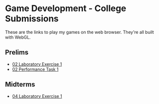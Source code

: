 # Game Development - College Submissions

These are the links to play my games on the web browser. They're all built with WebGL.

## Prelims

- [02 Laboratory Exercise 1](https://play.unity.com/en/games/606eca45-c3b6-4372-a6ec-8ba064eea364/webgl-builds)
- [02 Performance Task 1](https://play.unity.com/en/games/cb4a3d22-ef0f-4dd8-b75d-a0abe23977df/02-performance-task-1-plarisan)

## Midterms

- [04 Laboratory Exercise 1](https://play.unity.com/en/games/fdbf24f1-3c60-4f98-bab9-a78172b4b3f6/04-laboratory-exercise-1-plarisan)
